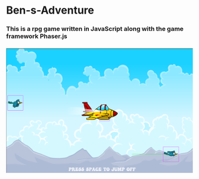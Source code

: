# Ben-s-Adventure

<h3> This is a rpg game written in JavaScript along with the game framework Phaser.js<h3>
<img src="screenshots/1a.png">

